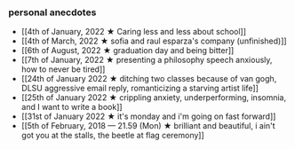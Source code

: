 ### personal anecdotes
- [[4th of January, 2022 ★ Caring less and less about school]]
- [[4th of March, 2022 ★ sofia and raul esparza's company (unfinished)]]
- [[6th of August, 2022 ★ graduation day and being bitter]]
- [[7th of January, 2022 ★ presenting a philosophy speech anxiously, how to never be tired]]
- [[24th of January 2022 ★ ditching two classes because of van gogh, DLSU aggressive email reply, romanticizing a starving artist life]]
- [[25th of January 2022 ★ crippling anxiety, underperforming, insomnia, and I want to write a book]]
- [[31st of January 2022 ★ it's monday and i'm going on fast forward]] 
- [[5th of February, 2018 — 21.59 (Mon) ★ brilliant and beautiful, i ain't got you at the stalls, the beetle at flag ceremony]]
